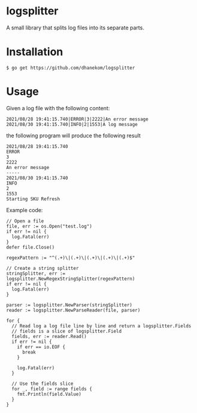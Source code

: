 # logsplitter
A small library that splits log files into its separate parts.

# Installation
```
$ go get https://github.com/dhanekom/logsplitter
```

# Usage
Given a log file with the following content:
```
2021/08/28 19:41:15.740|ERROR|3|2222|An error message
2021/08/30 19:41:15.740|INFO|2|1553|A log message
```
the following program will produce the following result
```
2021/08/28 19:41:15.740
ERROR
3
2222
An error message
-----
2021/08/30 19:41:15.740
INFO
2
1553
Starting SKU Refresh
```


Example code:
```
// Open a file
file, err := os.Open("test.log")
if err != nil {
  log.Fatal(err)
}
defer file.Close()

regexPattern := "^(.+)\|(.+)\|(.+)\|(.+)\|(.+)$"

// Create a string splitter
stringSplitter, err := logsplitter.NewRegexStringSplitter(regexPattern)
if err != nil {
  log.Fatal(err)
}

parser := logsplitter.NewParser(stringSplitter)
reader := logsplitter.NewParseReader(file, parser)

for {
  // Read log a log file line by line and return a logsplitter.Fields
  // fields is a slice of logsplitter.Field
  fields, err := reader.Read()
  if err != nil {
    if err == io.EOF {
      break
    }

    log.Fatal(err)
  }
	
  // Use the fields slice
  for _, field := range fields {
    fmt.Println(field.Value)
  }
}
```